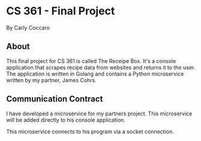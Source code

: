# CS 361 - Final Project
By Carly Coccaro

## About
This final project for CS 361 is called The Receipe Box. It's a console application that scrapes recipe data from websites and returns it to the user.
The application is written in Golang and contains a Python microservice written by my partner, James Cohrs.

## Communication Contract
I have developed a microservice for my partners project. This microservice will be added directly to his console application. 

This microservice connects to his program via a socket connection. 
